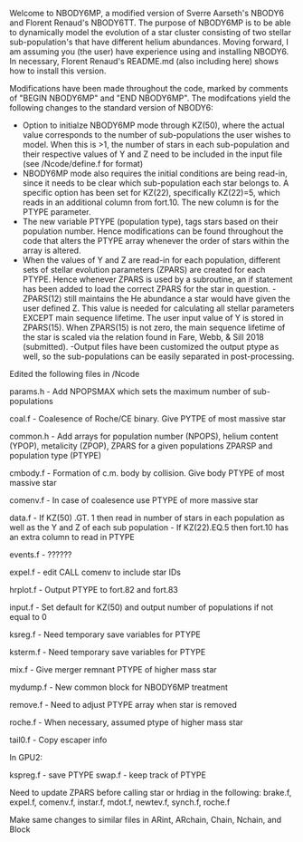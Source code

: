 Welcome to NBODY6MP, a modified version of Sverre Aarseth's NBODY6 and Florent Renaud's NBODY6TT. The purpose of NBODY6MP is to be able to dynamically model the evolution of a star cluster consisting of two stellar sub-population's that have different helium abundances. Moving forward, I am assuming you (the user) have experience using and installing NBODY6. In necessary, Florent Renaud's README.md (also including here) shows how to install this version.

Modifications have been made throughout the code, marked by comments of "BEGIN NBODY6MP" and "END NBODY6MP". The modifcations yield the following changes to the standard version of NBODY6:
- Option to initialze NBODY6MP mode through KZ(50), where the actual value corresponds to the number of sub-populations the user wishes to model. When this is >1, the number of stars in each sub-population and their respective values of Y and Z need to be included in the input file (see /Ncode/define.f for format)
- NBODY6MP mode also requires the initial conditions are being read-in, since it needs to be clear which sub-population each star belongs to. A specific option has been set for KZ(22), specifically KZ(22)=5, which reads in an additional column from fort.10. The new column is for the PTYPE parameter.
- The new variable PTYPE (population type), tags stars based on their population number. Hence modifications can be found throughout the code that alters the PTYPE array whenever the order of stars within the array is altered.
- When the values of Y and Z are read-in for each population, different sets of stellar evolution parameters (ZPARS) are created for each PTYPE. Hence whenever ZPARS is used by a subroutine, an if statement has been added to load the correct ZPARS for the star in question. 
-ZPARS(12) still maintains the He abundance a star would have given the user defined Z. This value is needed for calculating all stellar parameters EXCEPT main sequence lifetime. The user input value of Y is stored in ZPARS(15). When ZPARS(15) is not zero, the main sequence lifetime of the star is scaled via the relation found in Fare, Webb, & Sill 2018 (submitted). 
-Output files have been customized the output ptype as well, so the sub-populations can be easily separated in post-processing. 



Edited the following files in /Ncode

params.h - Add NPOPSMAX which sets the maximum number of sub-populations

coal.f - Coalesence of Roche/CE binary. Give PYTPE of most massive star

common.h - Add arrays for population number (NPOPS), helium content (YPOP), metalicity (ZPOP), ZPARS for a given populations ZPARSP and population type (PTYPE)

cmbody.f - Formation of c.m. body by collision. Give body PTYPE of most massive star 

comenv.f - In case of coalesence use PTYPE of more massive star

data.f - If KZ(50) .GT. 1 then read in number of stars in each population as well as the Y and Z of each sub population
       - If KZ(22).EQ.5 then fort.10 has an extra column to read in PTYPE 

events.f - ??????

expel.f - edit CALL comenv to include star IDs

hrplot.f - Output PTYPE to fort.82 and fort.83

input.f - Set default for KZ(50) and output number of populations if not equal to 0

ksreg.f - Need temporary save variables for PTYPE

ksterm.f - Need temporary save variables for PTYPE

mix.f - Give merger remnant PTYPE of higher mass star

mydump.f - New common block for NBODY6MP treatment

remove.f - Need to adjust PTYPE array when star is removed

roche.f - When necessary, assumed ptype of higher mass star

tail0.f - Copy escaper info

In GPU2:

kspreg.f - save PTYPE
swap.f - keep track of PTYPE

Need to update ZPARS before calling star or hrdiag in the following:
brake.f, expel.f, comenv.f, instar.f, mdot.f, newtev.f, synch.f, roche.f

Make same changes to similar files in ARint, ARchain, Chain, Nchain, and Block
